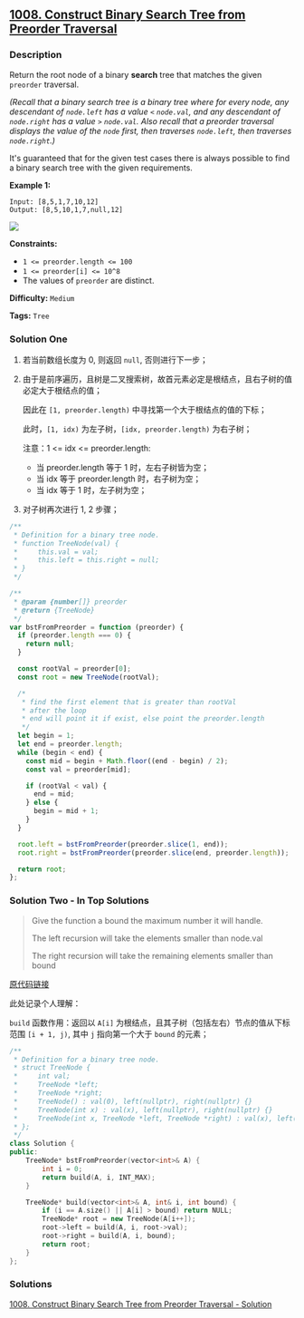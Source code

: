 ## [1008. Construct Binary Search Tree from Preorder Traversal](https://leetcode.com/problems/construct-binary-search-tree-from-preorder-traversal/)

### Description

Return the root node of a binary **search** tree that matches the given `preorder` traversal.

_(Recall that a binary search tree is a binary tree where for every node, any descendant of `node.left` has a value `<` `node.val`, and any descendant of `node.right` has a value `>` `node.val`. Also recall that a preorder traversal displays the value of the `node` first, then traverses `node.left`, then traverses `node.right`.)_

It's guaranteed that for the given test cases there is always possible to find a binary search tree with the given requirements.

**Example 1:**

```
Input: [8,5,1,7,10,12]
Output: [8,5,10,1,7,null,12]
```

![](https://assets.leetcode.com/uploads/2019/03/06/1266.png)

**Constraints:**

- `1 <= preorder.length <= 100`
- `1 <= preorder[i] <= 10^8`
- The values of `preorder` are distinct.

**Difficulty:** `Medium`

**Tags:** `Tree`

### Solution One

1. 若当前数组长度为 0, 则返回 `null`, 否则进行下一步；

2. 由于是前序遍历，且树是二叉搜索树，故首元素必定是根结点，且右子树的值必定大于根结点的值；

   因此在 `[1, preorder.length)` 中寻找第一个大于根结点的值的下标；

   此时，`[1, idx)` 为左子树，`[idx, preorder.length)` 为右子树；

   注意：1 <= idx <= preorder.length:

   - 当 preorder.length 等于 1 时，左右子树皆为空；
   - 当 idx 等于 preorder.length 时，右子树为空；
   - 当 idx 等于 1 时，左子树为空；

3) 对子树再次进行 1, 2 步骤；

```javascript
/**
 * Definition for a binary tree node.
 * function TreeNode(val) {
 *     this.val = val;
 *     this.left = this.right = null;
 * }
 */

/**
 * @param {number[]} preorder
 * @return {TreeNode}
 */
var bstFromPreorder = function (preorder) {
  if (preorder.length === 0) {
    return null;
  }

  const rootVal = preorder[0];
  const root = new TreeNode(rootVal);

  /*
   * find the first element that is greater than rootVal
   * after the loop
   * end will point it if exist, else point the preorder.length
   */
  let begin = 1;
  let end = preorder.length;
  while (begin < end) {
    const mid = begin + Math.floor((end - begin) / 2);
    const val = preorder[mid];

    if (rootVal < val) {
      end = mid;
    } else {
      begin = mid + 1;
    }
  }

  root.left = bstFromPreorder(preorder.slice(1, end));
  root.right = bstFromPreorder(preorder.slice(end, preorder.length));

  return root;
};
```

### Solution Two - In Top Solutions

> Give the function a bound the maximum number it will handle.
>
> The left recursion will take the elements smaller than node.val
>
> The right recursion will take the remaining elements smaller than bound

[原代码链接](<https://leetcode.com/problems/construct-binary-search-tree-from-preorder-traversal/discuss/252232/JavaC%2B%2BPython-O(N)-Solution>)

此处记录个人理解：

`build` 函数作用：返回以 `A[i]` 为根结点，且其子树（包括左右）节点的值从下标范围 `[i + 1, j)`, 其中 `j` 指向第一个大于 `bound` 的元素；

```c++
/**
 * Definition for a binary tree node.
 * struct TreeNode {
 *     int val;
 *     TreeNode *left;
 *     TreeNode *right;
 *     TreeNode() : val(0), left(nullptr), right(nullptr) {}
 *     TreeNode(int x) : val(x), left(nullptr), right(nullptr) {}
 *     TreeNode(int x, TreeNode *left, TreeNode *right) : val(x), left(left), right(right) {}
 * };
 */
class Solution {
public:
    TreeNode* bstFromPreorder(vector<int>& A) {
        int i = 0;
        return build(A, i, INT_MAX);
    }

    TreeNode* build(vector<int>& A, int& i, int bound) {
        if (i == A.size() || A[i] > bound) return NULL;
        TreeNode* root = new TreeNode(A[i++]);
        root->left = build(A, i, root->val);
        root->right = build(A, i, bound);
        return root;
    }
};
```

### Solutions

[1008. Construct Binary Search Tree from Preorder Traversal - Solution](https://leetcode.com/problems/construct-binary-search-tree-from-preorder-traversal/solution/)
